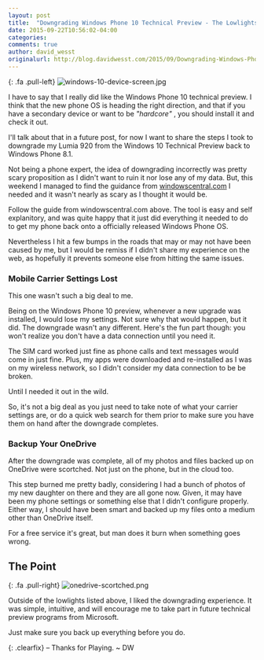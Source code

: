 ```yaml
---
layout: post
title:  "Downgrading Windows Phone 10 Technical Preview - The Lowlights"
date: 2015-09-22T10:56:02-04:00
categories:
comments: true
author: david_wesst
originalurl: http://blog.davidwesst.com/2015/09/Downgrading-Windows-Phone-10-Technical-Preview-The-Lowlights/
---
```


{: .fa .pull-left}
![windows-10-device-screen.jpg][1]  

I have to say that I really did like the Windows Phone 10 technical preview. I think that the new phone OS is heading the right direction, and that if you have a secondary device or want to be _"hardcore"_ , you should install it and check it out.

I'll talk about that in a future post, for now I want to share the steps I took to downgrade my Lumia 920 from the Windows 10 Technical Preview back to Windows Phone 8.1.

Not being a phone expert, the idea of downgrading incorrectly was pretty scary proposition as I didn't want to ruin it nor lose any of my data. But, this weekend I managed to find the guidance from [windowscentral.com][2] I needed and it wasn't nearly as scary as I thought it would be.

Follow the guide from windowscentral.com above. The tool is easy and self explanitory, and was quite happy that it just did everything it needed to do to get my phone back onto a officially released Windows Phone OS.

Nevertheless I hit a few bumps in the roads that may or may not have been caused by me, but I would be remiss if I didn't share my experience on the web, as hopefully it prevents someone else from hitting the same issues.

### Mobile Carrier Settings Lost

This one wasn't such a big deal to me.

Being on the Windows Phone 10 preview, whenever a new upgrade was installed, I would lose my settings. Not sure why that would happen, but it did. The downgrade wasn't any different. Here's the fun part though: you won't realize you don't have a data connection until you need it.

The SIM card worked just fine as phone calls and text messages would come in just fine. Plus, my apps were downloaded and re-installed as I was on my wireless network, so I didn't consider my data connection to be be broken.

Until I needed it out in the wild.

So, it's not a big deal as you just need to take note of what your carrier settings are, or do a quick web search for them prior to make sure you have them on hand after the downgrade completes.

### Backup Your OneDrive

After the downgrade was complete, all of my photos and files backed up on OneDrive were scortched. Not just on the phone, but in the cloud too.

This step burned me pretty badly, considering I had a bunch of photos of my new daughter on there and they are all gone now. Given, it may have been my phone settings or something else that I didn't configure properly. Either way, I should have been smart and backed up my files onto a medium other than OneDrive itself.

For a free service it's great, but man does it burn when something goes wrong.

## The Point

{: .fa .pull-right}
![onedrive-scortched.png][3]  

Outside of the lowlights listed above, I liked the downgrading experience. It was simple, intuitive, and will encourage me to take part in future technical preview programs from Microsoft.

Just make sure you back up everything before you do.

{: .clearfix}
– 
Thanks for Playing. ~ DW

[1]: http://blog.davidwesst.com/2015/09/Downgrading-Windows-Phone-10-Technical-Preview-The-Lowlights/windows-10-device-screen.jpg
[2]: http://www.windowscentral.com/roll-back-windows-phone-81-windows-10-preview
[3]: http://blog.davidwesst.com/2015/09/Downgrading-Windows-Phone-10-Technical-Preview-The-Lowlights/onedrive-scortched.png
  